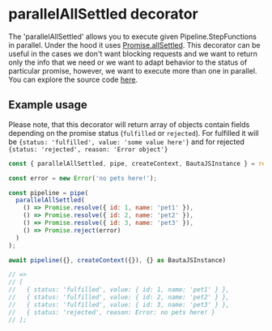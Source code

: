 # parallelAllSettled decorator

The 'parallelAllSettled' allows you to execute given Pipeline.StepFunctions in parallel. Under the hood it uses [Promise.allSettled](https://developer.mozilla.org/en-US/docs/Web/JavaScript/Reference/Global_Objects/Promise/allSettled). This decorator can be useful in the cases we don't want blocking requests and we want to return only the info that we need or we want to adapt behavior to the status of particular promise, however, we want to execute more than one in parallel. You can explore the source code [here](https://github.axa.com/Digital/bauta-nodejs/blob/master/packages/bautajs-core/src/decorators/parallel-all-settled.ts).

## Example usage

Please note, that this decorator will return array of objects contain fields depending on the promise status (`fulfilled` or `rejected`).
For fulfilled it will be `{status: 'fulfilled', value: 'some value here'}` and for rejected `{status: 'rejected', reason: 'Error object'}`

```javascript
const { parallelAllSettled, pipe, createContext, BautaJSInstance } = require('@batuajs/core');

const error = new Error('no pets here!');

const pipeline = pipe(
  parallelAllSettled(
    () => Promise.resolve({ id: 1, name: 'pet1' }),
    () => Promise.resolve({ id: 2, name: 'pet2' }),
    () => Promise.resolve({ id: 3, name: 'pet3' }),
    () => Promise.reject(error)
  )
);

await pipeline({}, createContext({}), {} as BautaJSInstance)

// => 
// [
//   { status: 'fulfilled', value: { id: 1, name: 'pet1' } },
//   { status: 'fulfilled', value: { id: 2, name: 'pet2' } },
//   { status: 'fulfilled', value: { id: 3, name: 'pet3' } },
//   { status: 'rejected', reason: Error: no pets here! }
// ];
```
